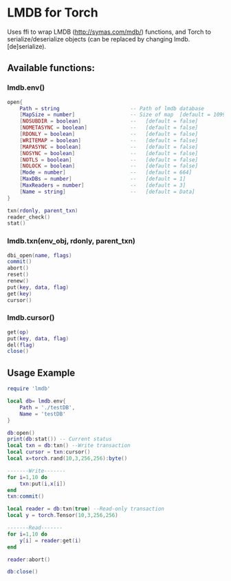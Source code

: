 # LMDB for Torch
Uses ffi to wrap LMDB (http://symas.com/mdb/) functions, and Torch to serialize/deserialize objects (can be replaced by changing lmdb.[de]serialize).

## Available functions:

### lmdb.env()

```lua
open{
    Path = string                       -- Path of lmdb database
    [MapSize = number]                  -- Size of map  [default = 1099511627776]
    [NOSUBDIR = boolean]                --   [default = false]
    [NOMETASYNC = boolean]              --   [default = false]
    [RDONLY = boolean]                  --   [default = false]
    [WRITEMAP = boolean]                --   [default = false]
    [MAPASYNC = boolean]                --   [default = false]
    [NOSYNC = boolean]                  --   [default = false]
    [NOTLS = boolean]                   --   [default = false]
    [NOLOCK = boolean]                  --   [default = false]
    [Mode = number]                     --   [default = 664]
    [MaxDBs = number]                   --   [default = 1]
    [MaxReaders = number]               --   [default = 3]
    [Name = string]                     --   [default = Data]
}

txn(rdonly, parent_txn)
reader_check()
stat()
```
### lmdb.txn(env_obj, rdonly, parent_txn)
```lua
dbi_open(name, flags)
commit()
abort()
reset()
renew()
put(key, data, flag)
get(key)
cursor() 
```
### lmdb.cursor()
```lua
get(op)
put(key, data, flag)
del(flag)
close()
```

## Usage Example
```lua
require 'lmdb'

local db= lmdb.env{
    Path = './testDB',
    Name = 'testDB'
}

db:open()
print(db:stat()) -- Current status
local txn = db:txn() --Write transaction
local cursor = txn:cursor()
local x=torch.rand(10,3,256,256):byte()

-------Write-------
for i=1,10 do
    txn:put(i,x[i])
end
txn:commit()

local reader = db:txn(true) --Read-only transaction
local y = torch.Tensor(10,3,256,256)

-------Read-------
for i=1,10 do
    y[i] = reader:get(i)
end

reader:abort()

db:close()
```




